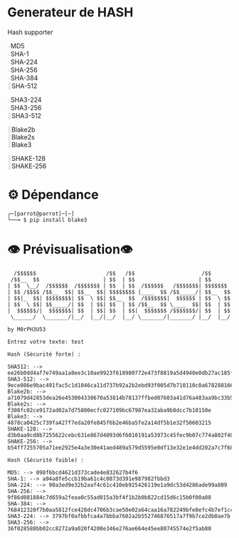 # Generateur de HASH

Hash supporter

<span style="color: #dddddd;">💀</span>MD5  
<span style="color: #dddddd;">💀</span>SHA-1  
<span style="color: #dddddd;">💀</span>SHA-224  
<span style="color: #dddddd;">💀</span>SHA-256  
<span style="color: #dddddd;">💀</span>SHA-384  
<span style="color: #dddddd;">💪</span>SHA-512

<span style="color: #dddddd;">💀</span>SHA3-224  
<span style="color: #dddddd;">💀</span>SHA3-256  
<span style="color: #dddddd;">💪</span>SHA3-512

<span style="color: #dddddd;">💪</span>Blake2b  
<span style="color: #dddddd;">💪</span>Blake2s  
<span style="color: #dddddd;">💪</span>Blake3

<span style="color: #dddddd;">💪</span>SHAKE-128  
<span style="color: #dddddd;">💪</span>SHAKE-256

# ⚙️ Dépendance

```
┌─[parrot@parrot]─[~]
└──╼ $ pip install blake3
```
# 👁️ Prévisualisation👁

```
  /$$$$$$                      /$$   /$$                     /$$      
 /$$__  $$                    | $$  | $$                    | $$      
| $$  \__/  /$$$$$$  /$$$$$$$ | $$  | $$  /$$$$$$   /$$$$$$$| $$$$$$$ 
| $$ /$$$$ /$$__  $$| $$__  $$| $$$$$$$$ |____  $$ /$$_____/| $$__  $$
| $$|_  $$| $$$$$$$$| $$  \ $$| $$__  $$  /$$$$$$$|  $$$$$$ | $$  \ $$
| $$  \ $$| $$_____/| $$  | $$| $$  | $$ /$$__  $$ \____  $$| $$  | $$
|  $$$$$$/|  $$$$$$$| $$  | $$| $$  | $$|  $$$$$$$ /$$$$$$$/| $$  | $$
 \______/  \_______/|__/  |__/|__/  |__/ \_______/|_______/ |__/  |__/

by M0rPH3U53

Entrez votre texte: test

Hash (Sécurité forte) :

SHA512: --> ee26b0dd4af7e749aa1a8ee3c10ae9923f618980772e473f8819a5d4940e0db27ac185f8a0e1d5f84f88bc887fd67b143732c304cc5fa9ad8e6f57f50028a8ff
SHA3-512: --> 9ece086e9bac491fac5c1d1046ca11d737b92a2b2ebd93f005d7b710110c0a678288166e7fbe796883a4f2e9b3ca9f484f521d0ce464345cc1aec96779149c14
Blake2b: --> a71079d42853dea26e453004338670a53814b78137ffbed07603a41d76a483aa9bc33b582f77d30a65e6f29a896c0411f38312e1d66e0bf16386c86a89bea572
Blake2s: --> f308fc02ce9172ad02a7d75800ecfc027109bc67987ea32aba9b8dcc7b10150e
Blake3: --> 4878ca0425c739fa427f7eda20fe845f6b2e46ba5fe2a14df5b1e32f50603215
SHAKE-128: --> d3b0aa9cd8b7255622cebc631e867d4093d6f6010191a53973c45fec9b07c774a802f48265010c4f4ba44b6ccda3f2538f634ec8ce39d6753c7e553ed8cea665b5
SHAKE-256: --> b54ff7255705a71ee2925e4a3e30e41aed489a579d5595e0df13e32e1e4dd202a7c7f68b31d6418d9845eb4d757adda6ab189e1bb340db818e5b3bc725d992faf6

Hash (Sécurité faible) :

MD5: --> 098f6bcd4621d373cade4e832627b4f6
SHA-1: --> a94a8fe5ccb19ba61c4c0873d391e987982fbbd3
SHA-224: --> 90a3ed9e32b2aaf4c61c410eb925426119e1a9dc53d4286ade99a809
SHA-256: --> 9f86d081884c7d659a2feaa0c55ad015a3bf4f1b2b0b822cd15d6c15b0f00a08
SHA-384: --> 768412320f7b0aa5812fce428dc4706b3cae50e02a64caa16a782249bfe8efc4b7ef1ccb126255d196047dfedf17a0a9
SHA3-224: --> 3797bf0afbbfca4a7bbba7602a2b552746876517a7f9b7ce2db0ae7b
SHA3-256: --> 36f028580bb02cc8272a9a020f4200e346e276ae664e45ee80745574e2f5ab80

```
